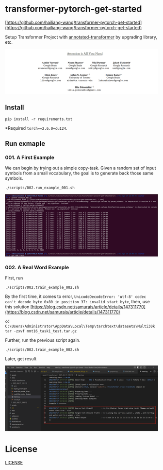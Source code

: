 # transformer-pytorch-get-started
[https://github.com/hailiang-wang/transformer-pytorch-get-started](https://github.com/hailiang-wang/transformer-pytorch-get-started)

<!-- [http://114.242.12.42:3000/hailiang-wang/transformer-pytorch-get-started](http://114.242.12.42:3000/hailiang-wang/transformer-pytorch-get-started) -->

Setup Transformer Project with [annotated-transformer](https://nlp.seas.harvard.edu/annotated-transformer/) by upgrading library, etc.

![alt text](assets/media/1744892511978.png)

## Install

```
pip install -r requirements.txt
```

*Required `torch==2.6.0+cu124`.


## Run exmaple


### 001. A First  Example

We can begin by trying out a simple copy-task. Given a random set
of input symbols from a small vocabulary, the goal is to generate
back those same symbols.

```
./scripts/002.run_example_001.sh
```

![alt text](assets/media/1744877380417.png)


### 002. A Real Word Example

First, run 

```
./scripts/002.train_example_002.sh
```

By the first time, it comes to error, `UnicodeDecodeError: 'utf-8' codec can't decode byte 0x80 in position 37: invalid start byte`, then, use this solution [https://blog.csdn.net/samurais/article/details/147311770](https://blog.csdn.net/samurais/article/details/147311770)

```
cd C:\Users\Administrator\AppData\Local\Temp\tarchtext\datasets\Multi30k
tar -zxvf mmt16_task1_test.tar.gz
```

Further, run the previous script again.

```
./scripts/002.train_example_002.sh
```

Later, get result

![alt text](assets/media/1744892394430.png)

# License

[LICENSE](./LICENSE)